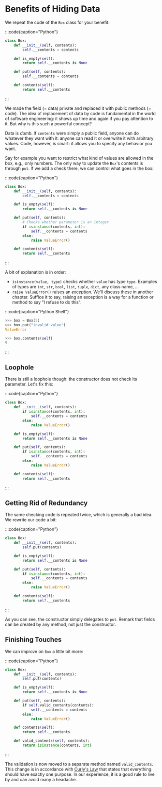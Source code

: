 # Benefits of Hiding Data

We repeat the code of the `Box` class for your benefit:

:::code{caption="Python"}

```python
class Box:
    def __init__(self, contents):
        self.__contents = contents

    def is_empty(self):
        return self.__contents is None

    def put(self, contents):
        self.__contents = contents

    def contents(self):
        return self.__contents
```

:::

We made the field (= data) private and replaced it with public methods (= code).
The idea of replacement of data by code is fundamental in the world of software engineering: it shows up time and again if you pay attention to it.
But why is this such a powerful concept?

Data is *dumb*.
If `contents` were simply a public field, anyone can do whatever they want with it: anyone can read it or overwrite it with arbitrary values.
Code, however, is smart: it allows you to specify any behavior you want.

Say for example you want to restrict what kind of values are allowed in the box, e.g., only numbers.
The only way to update the `Box`'s contents is through `put`.
If we add a check there, we can control what goes in the box:

:::code{caption="Python"}

```python
class Box:
    def __init__(self, contents):
        self.__contents = contents

    def is_empty(self):
        return self.__contents is None

    def put(self, contents):
        # Checks whether parameter is an integer
        if isinstance(contents, int):
            self.__contents = contents
        else:
            raise ValueError()

    def contents(self):
        return self.__contents
```

:::

A bit of explanation is in order:

* `isinstance(value, type)` checks whether `value` has type `type`.
  Examples of types are `int`, `str`, `bool`, `list`, `tuple`, `dict`, any class name, ...
* `raise ValueError()` raises an *exception*.
  We'll discuss these in another chapter.
  Suffice it to say, raising an exception is a way for a function or method to say "I refuse to do this".

:::code{caption="Python Shell"}

```python
>>> box = Box(5)
>>> box.put("invalid value")
ValueError

>>> box.contents(self)
5
```

:::

## Loophole

There is still a loophole though: the constructor does not check its parameter.
Let's fix this:

:::code{caption="Python"}

```python
class Box:
    def __init__(self, contents):
        if isinstance(contents, int):
            self.__contents = contents
        else:
            raise ValueError()

    def is_empty(self):
        return self.__contents is None

    def put(self, contents):
        if isinstance(contents, int):
            self.__contents = contents
        else:
            raise ValueError()

    def contents(self):
        return self.__contents
```

:::

## Getting Rid of Redundancy

The same checking code is repeated twice, which is generally a bad idea.
We rewrite our code a bit:

:::code{caption="Python"}

```python
class Box:
    def __init__(self, contents):
        self.put(contents)

    def is_empty(self):
        return self.__contents is None

    def put(self, contents):
        if isinstance(contents, int):
            self.__contents = contents
        else:
            raise ValueError()

    def contents(self):
        return self.__contents
```

:::

As you can see, the constructor simply delegates to `put`.
Remark that fields can be created by any method, not just the constructor.

## Finishing Touches

We can improve on `Box` a little bit more:

:::code{caption="Python"}

```python
class Box:
    def __init__(self, contents):
        self.put(contents)

    def is_empty(self):
        return self.__contents is None

    def put(self, contents):
        if self.valid_contents(contents):
            self.__contents = contents
        else:
            raise ValueError()

    def contents(self):
        return self.__contents

    def valid_contents(self, contents):
        return isinstance(contents, int)
```

:::

The validation is now moved to a separate method named `valid_contents`.
This change is in accordance with [Curly's Law](https://workat.tech/machine-coding/tutorial/software-design-principles-dry-yagni-eytrxfhz1fla#curlys-law) that states that everything should have exactly one purpose.
In our experience, it is a good rule to live by and can avoid many a headache.
